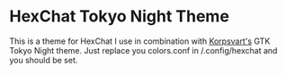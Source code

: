 # HexChat Tokyo Night Theme
This is a theme for HexChat I use in combination with [Korpsvart's](https://github.com/Fausto-Korpsvart/Tokyo-Night-GTK-Theme)
GTK Tokyo Night theme. Just replace you colors.conf in /.config/hexchat
and you should be set.
